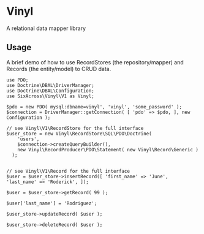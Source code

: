 
# Vinyl

A relational data mapper library


## Usage

A brief demo of how to use RecordStores (the repository/mapper) and Records (the entity/model) to CRUD data.

    use PDO;
    use Doctrine\DBAL\DriverManager;
    use Doctrine\DBAL\Configuration;
    use SixAcross\Vinyl\V1 as Vinyl;
    
    $pdo = new PDO( mysql:dbname=vinyl', 'vinyl', 'some_password' );
    $connection = DriverManager::getConnection( [ 'pdo' => $pdo, ], new Configuration );
    
    // see Vinyl\V1\RecordStore for the full interface
    $user_store = new Vinyl\RecordStore\SQL\PDO\Doctrine( 
        'users', 
        $connection->createQueryBuilder(),
        new Vinyl\RecordProducer\PDO\Statement( new Vinyl\Record\Generic )
      );
    
    
    // see Vinyl\V1\Record for the full interface
    $user = $user_store->insertRecord([ 'first_name' => 'June', 'last_name' => 'Roderick', ]);
    
    $user = $user_store->getRecord( 99 );
    
    $user['last_name'] = 'Rodriguez';
    
    $user_store->updateRecord( $user );
    
    $user_store->deleteRecord( $user );
    
    
    
    
    
